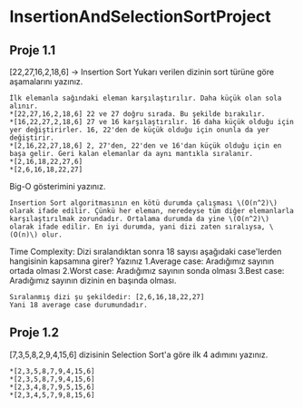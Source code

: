 # InsertionAndSelectionSortProject
## Proje 1.1
[22,27,16,2,18,6] -> Insertion Sort
Yukarı verilen dizinin sort türüne göre aşamalarını yazınız.
```
İlk elemanla sağındaki eleman karşılaştırılır. Daha küçük olan sola alınır.
*[22,27,16,2,18,6] 22 ve 27 doğru sırada. Bu şekilde bırakılır.
*[16,22,27,2,18,6] 27 ve 16 karşılaştırılır. 16 daha küçük olduğu için yer değiştirirler. 16, 22'den de küçük olduğu için onunla da yer değiştirir.
*[2,16,22,27,18,6] 2, 27'den, 22'den ve 16'dan küçük olduğu için en başa gelir. Geri kalan elemanlar da aynı mantıkla sıralanır.
*[2,16,18,22,27,6]
*[2,6,16,18,22,27]
```
Big-O gösterimini yazınız.
```
Insertion Sort algoritmasının en kötü durumda çalışması \(O(n^2)\) olarak ifade edilir. Çünkü her eleman, neredeyse tüm diğer elemanlarla karşılaştırılmak zorundadır. Ortalama durumda da yine \(O(n^2)\) olarak ifade edilir. En iyi durumda, yani dizi zaten sıralıysa, \(O(n)\) olur.
```
Time Complexity: Dizi sıralandıktan sonra 18 sayısı aşağıdaki case'lerden hangisinin kapsamına girer? Yazınız
1.Average case: Aradığımız sayının ortada olması
2.Worst case: Aradığımız sayının sonda olması
3.Best case: Aradığımız sayının dizinin en başında olması.
```
Sıralanmış dizi şu şekildedir: [2,6,16,18,22,27]
Yani 18 average case durumundadır.
```
## Proje 1.2
[7,3,5,8,2,9,4,15,6] dizisinin Selection Sort'a göre ilk 4 adımını yazınız.
```
*[2,3,5,8,7,9,4,15,6]
*[2,3,5,8,7,9,4,15,6]
*[2,3,4,8,7,9,5,15,6]
*[2,3,4,5,7,9,8,15,6]
```
